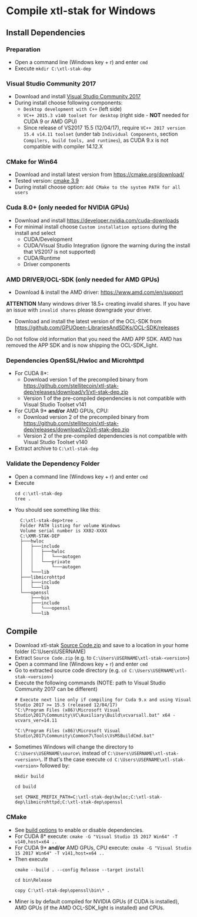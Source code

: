 # Compile **xtl-stak** for Windows

## Install Dependencies

### Preparation

- Open a command line (Windows key + r) and enter `cmd`
- Execute `mkdir C:\xtl-stak-dep`

### Visual Studio Community 2017

- Download and install [Visual Studio Community 2017](https://www.visualstudio.com/downloads/)
- During install choose following components:
  - `Desktop development with C++` (left side)
  - `VC++ 2015.3 v140 toolset for desktop` (right side - **NOT** needed for CUDA 9 or AMD GPU)
  - Since release of VS2017 15.5 (12/04/17), require `VC++ 2017 version 15.4 v14.11 toolset` (under tab `Individual Components`, section `Compilers, build tools, and runtimes`), as CUDA 9.x is not compatible with compiler 14.12.X

### CMake for Win64

- Download and install latest version from https://cmake.org/download/
- Tested version: [cmake 3.9](https://cmake.org/files/v3.9/cmake-3.9.0-rc3-win64-x64.msi)
- During install choose option: `Add CMake to the system PATH for all users`

### Cuda 8.0+ (only needed for NVIDIA GPUs)

- Download and install https://developer.nvidia.com/cuda-downloads
- For minimal install choose `Custom installation options` during the install and select
    - CUDA/Development
    - CUDA/Visual Studio Integration (ignore the warning during the install that VS2017 is not supported)
    - CUDA/Runtime
    - Driver components

### AMD DRIVER/OCL-SDK (only needed for AMD GPUs)

- Download & install the AMD driver: https://www.amd.com/en/support

**ATTENTION** Many windows driver 18.5+ creating invalid shares.
If you have an issue with `invalid shares` please downgrade your driver.

- Download and install the latest version of the OCL-SDK from https://github.com/GPUOpen-LibrariesAndSDKs/OCL-SDK/releases 

Do not follow old information that you need the AMD APP SDK. AMD has removed the APP SDK and is now shipping the OCL-SDK_light.

### Dependencies OpenSSL/Hwloc and Microhttpd
- For CUDA 8*:
  - Download version 1 of the precompiled binary from https://github.com/stellitecoin/xtl-stak-dep/releases/download/v1/xtl-stak-dep.zip
  - Version 1 of the pre-compiled dependencies is not compatible with Visual Studio Toolset v141
- For CUDA 9* **and/or** AMD GPUs, CPU:
  - Download version 2 of the precompiled binary from https://github.com/stellitecoin/xtl-stak-dep/releases/download/v2/xtl-stak-dep.zip
  - Version 2 of the pre-compiled dependencies is not compatible with Visual Studio Toolset v140
- Extract archive to `C:\xtl-stak-dep`

### Validate the Dependency Folder

- Open a command line (Windows key + r) and enter `cmd`
- Execute
   ```
   cd c:\xtl-stak-dep
   tree .
   ```
- You should see something like this:
  ```
    C:\xtl-stak-dep>tree .
    Folder PATH listing for volume Windows
    Volume serial number is XX02-XXXX
    C:\XMR-STAK-DEP
    ├───hwloc
    │   ├───include
    │   │   ├───hwloc
    │   │   │   └───autogen
    │   │   └───private
    │   │       └───autogen
    │   └───lib
    ├───libmicrohttpd
    │   ├───include
    │   └───lib
    └───openssl
        ├───bin
        ├───include
        │   └───openssl
        └───lib
  ```

## Compile

- Download xtl-stak [Source Code.zip](https://github.com/stellitecoin/xtl-stak/releases) and save to a location in your home folder (C:\Users\USERNAME\)
- Extract `Source Code.zip` (e.g. to `C:\Users\USERNAME\xtl-stak-<version>`)
- Open a command line (Windows key + r) and enter `cmd`
- Go to extracted source code directory (e.g. `cd C:\Users\USERNAME\xtl-stak-<version>`)
- Execute the following commands (NOTE: path to Visual Studio Community 2017 can be different)
  ```
  # Execute next line only if compiling for Cuda 9.x and using Visual Studio 2017 >= 15.5 (released 12/04/17)
  "C:\Program Files (x86)\Microsoft Visual Studio\2017\Community\VC\Auxiliary\Build\vcvarsall.bat" x64 -vcvars_ver=14.11

  "C:\Program Files (x86)\Microsoft Visual Studio\2017\Community\Common7\Tools\VsMSBuildCmd.bat"
  ```
- Sometimes Windows will change the directory to `C:\Users\USERNAME\source\` instead of `C:\Users\USERNAME\xtl-stak-<version>\`. If that's the case execute `cd C:\Users\USERNAME\xtl-stak-<version>` followed by:
  ```
  mkdir build

  cd build

  set CMAKE_PREFIX_PATH=C:\xtl-stak-dep\hwloc;C:\xtl-stak-dep\libmicrohttpd;C:\xtl-stak-dep\openssl
  ```

### CMake

- See [build options](https://github.com/stellitecoin/xtl-stak/blob/master/doc/compile.md#build-system) to enable or disable dependencies.
- For CUDA 8* execute: `cmake -G "Visual Studio 15 2017 Win64" -T v140,host=x64 ..`
- For CUDA 9* **and/or** AMD GPUs, CPU execute: `cmake -G "Visual Studio 15 2017 Win64" -T v141,host=x64 ..`
- Then execute
  ```
  cmake --build . --config Release --target install

  cd bin\Release

  copy C:\xtl-stak-dep\openssl\bin\* .
  ```
- Miner is by default compiled for NVIDIA GPUs (if CUDA is installed), AMD GPUs (if the AMD OCL-SDK_light is installed) and CPUs.
